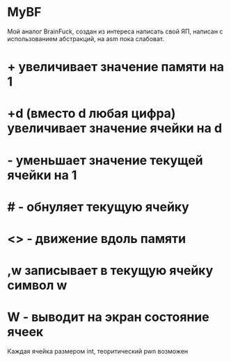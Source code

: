 # MyBF
Мой аналог BrainFuck, создан из интереса написать свой ЯП, написан с использованием абстракций, на asm пока слабоват.
# + увеличивает значение памяти на 1
# +d (вместо d любая цифра) увеличивает значение ячейки на d
# - уменьшает значение текущей ячейки на 1
# # - обнуляет текущую ячейку
# <> - движение вдоль памяти
# ,w записывает в текущую ячейку символ w
# W - выводит на экран состояние ячеек
Каждая ячейка размером int, теоритический pwn возможен
